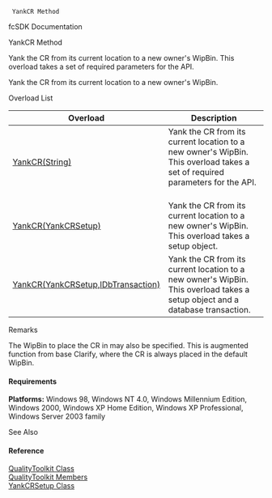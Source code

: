 ﻿     YankCR Method                                                   

fcSDK Documentation

YankCR Method

Yank the CR from its current location to a new owner's WipBin. This overload takes a set of required parameters for the API.

Yank the CR from its current location to a new owner's WipBin.

Overload List

| Overload | Description |
| --- | --- |
| [YankCR(String)](FChoice.Toolkits.Clarify~FChoice.Toolkits.Clarify.Quality.QualityToolkit~YankCR(String).md) | Yank the CR from its current location to a new owner's WipBin. This overload takes a set of required parameters for the API.   |
| [YankCR(YankCRSetup)](FChoice.Toolkits.Clarify~FChoice.Toolkits.Clarify.Quality.QualityToolkit~YankCR(YankCRSetup).md) | Yank the CR from its current location to a new owner's WipBin. This overload takes a setup object.   |
| [YankCR(YankCRSetup,IDbTransaction)](FChoice.Toolkits.Clarify~FChoice.Toolkits.Clarify.Quality.QualityToolkit~YankCR(YankCRSetup,IDbTransaction).md) | Yank the CR from its current location to a new owner's WipBin. This overload takes a setup object and a database transaction.   |

Remarks

The WipBin to place the CR in may also be specified. This is augmented function from base Clarify, where the CR is always placed in the default WipBin.

#### Requirements

**Platforms:** Windows 98, Windows NT 4.0, Windows Millennium Edition, Windows 2000, Windows XP Home Edition, Windows XP Professional, Windows Server 2003 family

See Also

#### Reference

[QualityToolkit Class](FChoice.Toolkits.Clarify~FChoice.Toolkits.Clarify.Quality.QualityToolkit.md)  
[QualityToolkit Members](FChoice.Toolkits.Clarify~FChoice.Toolkits.Clarify.Quality.QualityToolkit_members.md)  
[YankCRSetup Class](FChoice.Toolkits.Clarify~FChoice.Toolkits.Clarify.Quality.YankCRSetup.md)